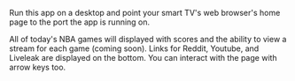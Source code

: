 Run this app on a desktop and point your smart TV's web browser's home page to the port the app is running on.

All of today's NBA games will displayed with scores and the ability to view a stream for each game (coming soon). Links for Reddit, Youtube, and Liveleak are displayed on the bottom. You can interact with the page with arrow keys too.